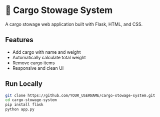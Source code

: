 # 🚢 Cargo Stowage System

A cargo stowage web application built with Flask, HTML, and CSS.

## Features

- Add cargo with name and weight
- Automatically calculate total weight
- Remove cargo items
- Responsive and clean UI

## Run Locally

```bash
git clone https://github.com/YOUR_USERNAME/cargo-stowage-system.git
cd cargo-stowage-system
pip install flask
python app.py
